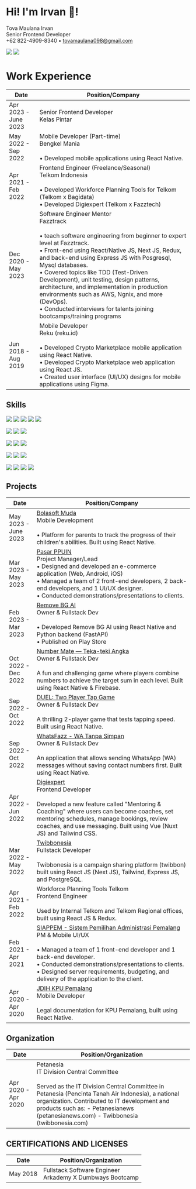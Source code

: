 # Hi! I'm Irvan 👋!

Tova Maulana Irvan<br>
Senior Frontend Developer<br>
+62 822-4909-8340 • tovamaulana098@gmail.com

[<img src="https://img.shields.io/badge/WhatsApp-25D366?style=for-the-badge&logo=whatsapp&logoColor=white" />](https://wa.me/6282249098340) [<img src="https://img.shields.io/badge/LinkedIn-0077B5?style=for-the-badge&logo=linkedin&logoColor=white" />](https://www.linkedin.com/in/irvanster/)

# Work Experience

|Date| Position/Company |
|-------|--|
|Apr 2023 - June 2023| Senior Frontend Developer <br> Kelas Pintar  |
|May 2022 - Sep 2022| Mobile Developer (Part-time)<br> Bengkel Mania <br><br>• Developed mobile applications using React Native.  |
|Apr 2021 - Feb 2022| Frontend Engineer (Freelance/Seasonal) <br> Telkom Indonesia<br><br>• Developed Workforce Planning Tools for Telkom (Telkom x Bagidata)<br>• Developed Digiexpert (Telkom x Fazztech)  |
|Dec 2020 - May 2023| Software Engineer Mentor <br> Fazztrack<br><br>• teach software engineering from beginner to expert level at Fazztrack.<br>• Front-end using React/Native JS, Next JS, Redux, and back-end using Express JS with Posgresql, Mysql databases.<br>• Covered topics like TDD (Test-Driven Development), unit testing, design patterns, architecture, and implementation in production environments such as AWS, Ngnix, and more (DevOps).<br>• Conducted interviews for talents joining bootcamps/training programs |
|Jun 2018 - Aug 2019| Mobile Developer <br> Reku (reku.id)<br><br>• Developed Crypto Marketplace mobile application using React Native.<br> • Developed Crypto Marketplace web application using React JS. <br> • Created user interface (UI/UX) designs for mobile applications using Figma. |



## Skills
<img src="https://img.shields.io/badge/JavaScript-323330?style=for-the-badge&logo=javascript&logoColor=F7DF1E" /> <img src="https://img.shields.io/badge/TypeScript-007ACC?style=for-the-badge&logo=typescript&logoColor=white" /> <img src="https://img.shields.io/badge/React-20232A?style=for-the-badge&logo=react&logoColor=61DAFB" /> <img src="https://img.shields.io/badge/React_Native-20232A?style=for-the-badge&logo=react&logoColor=61DAFB" /> <img src="https://img.shields.io/badge/next.js-000000?style=for-the-badge&logo=nextdotjs&logoColor=white" />

<img src="https://img.shields.io/badge/Redux-593D88?style=for-the-badge&logo=redux&logoColor=white" /> <img src="https://img.shields.io/badge/GraphQl-E10098?style=for-the-badge&logo=graphql&logoColor=white" /> <img src="https://img.shields.io/badge/React_Query-FF4154?style=for-the-badge&logo=React_Query&logoColor=white" />


<img src="https://img.shields.io/badge/Sass-CC6699?style=for-the-badge&logo=sass&logoColor=white" /> <img src="https://img.shields.io/badge/Tailwind_CSS-38B2AC?style=for-the-badge&logo=tailwind-css&logoColor=white" /> <img src="https://img.shields.io/badge/Bootstrap-563D7C?style=for-the-badge&logo=bootstrap&logoColor=white" />

<img src="https://img.shields.io/badge/Node.js-339933?style=for-the-badge&logo=nodedotjs&logoColor=white" /> <img src="https://img.shields.io/badge/Express.js-000000?style=for-the-badge&logo=express&logoColor=white" /> <img src="https://img.shields.io/badge/fastapi-109989?style=for-the-badge&logo=FASTAPI&logoColor=white" />

<img src="https://img.shields.io/badge/PostgreSQL-316192?style=for-the-badge&logo=postgresql&logoColor=white" /> <img src="https://img.shields.io/badge/MySQL-005C84?style=for-the-badge&logo=mysql&logoColor=white" /> <img src="https://img.shields.io/badge/firebase-ffca28?style=for-the-badge&logo=firebase&logoColor=black" /> <img src="https://img.shields.io/badge/MongoDB-4EA94B?style=for-the-badge&logo=mongodb&logoColor=white" />

## Projects

|Date| Position/Company |
|--|--|
|May 2023 - June 2023|[Bolasoft Muda](https://www.google.com/url?q=https://play.google.com/store/apps/details?id=apk.soft.bolasoft&sa=D&source=editors&ust=1687319584422954&usg=AOvVaw2IcICBbq5ziBilMd5SL8tq)<br> Mobile Development <br><br>• Platform for parents to track the progress of their children's abilities. Built using React Native.  |
|Mar 2023 - May 2023| [Pasar PPUIN](https://pasarppuin.com/)<br> Project Manager/Lead<br>• Designed and developed an e-commerce application (Web, Android, iOS)<br/> • Managed a team of 2 front-end developers, 2 back-end developers, and 1 UI/UX designer. <br/> • Conducted demonstrations/presentations to clients.  |
| Feb 2023 - Mar 2023| [Remove BG AI](https://www.google.com/url?q=https://play.google.com/store/apps/details?id=com.vanella.removebgai&sa=D&source=editors&ust=1687319584423326&usg=AOvVaw1sKcg4IJVxsSvfwsybJUY7) <br> Owner & Fullstack Dev<br><br>• Developed Remove BG AI using React Native and Python backend (FastAPI)<br>• Published on Play Store|
|Oct 2022 - Dec 2022| [Number Mate — Teka-teki Angka](https://www.google.com/url?q=https://play.google.com/store/apps/details?id=com.vanella.numbermate&sa=D&source=editors&ust=1687319584423708&usg=AOvVaw0CaVLzEFwBqcgN2UwBZqa2) <br> Owner & Fullstack Dev<br><br>A fun and challenging game where players combine numbers to achieve the target sum in each level. Built using React Native & Firebase.|
|Sep 2022 - Oct 2022| [DUEL: Two Player Tap Game](https://www.google.com/url?q=https://play.google.com/store/apps/details?id=com.vanella.dueltap&sa=D&source=editors&ust=1687319584424135&usg=AOvVaw0kyiAzbxrSE6RJLXB5tyh-) <br> Owner & Fullstack Dev<br><br>A thrilling 2-player game that tests tapping speed. Built using React Native.|
|Sep 2022 - Oct 2022| [WhatsFazz - WA Tanpa Simpan](https://www.google.com/url?q=https://play.google.com/store/apps/details?id=com.vanella.whatsfazz&sa=D&source=editors&ust=1687319584424542&usg=AOvVaw22JmV2CIEOvjVbzGsBHimx) <br> Owner & Fullstack Dev<br><br>An application that allows sending WhatsApp (WA) messages without saving contact numbers first. Built using React Native.|
|Apr 2022 - Jun 2022| [Digiexpert](https://www.google.com/url?q=https://digiexpert.id/&sa=D&source=editors&ust=1687319584424724&usg=AOvVaw3oiGyG4S_OgNXjxaPNmPDi) <br> Frontend Developer<br><br>Developed a new feature called "Mentoring & Coaching" where users can become coaches, set mentoring schedules, manage bookings, review coaches, and use messaging. Built using Vue (Nuxt JS) and Tailwind CSS.|
|Mar 2022 - May 2022| [Twibbonesia](https://www.google.com/url?q=https://twibbonesia.com/&sa=D&source=editors&ust=1687319584424972&usg=AOvVaw19KfAbu4WzsRObqWIuth-y) <br> Fullstack Developer<br><br>Twibbonesia is a campaign sharing platform (twibbon) built using React JS (Next JS), Tailwind, Express JS, and PostgreSQL.|
|Apr 2021 - Feb 2022| Workforce Planning Tools Telkom <br> Frontend Engineer<br><br>Used by Internal Telkom and Telkom Regional offices, built using React JS & Redux.|
|Feb 2021 - Apr 2021| [SIAPPEM - Sistem Pemilihan Administrasi Pemalang](https://www.google.com/url?q=https://play.google.com/store/apps/details?id=com.cid.dpbkpupemalang&sa=D&source=editors&ust=1687319584425344&usg=AOvVaw2lQjTnxYqfcRcdFKo0jemU) <br> PM & Mobile UI/UX<br><br>• Managed a team of 1 front-end developer and 1 back-end developer. <br/> • Conducted demonstrations/presentations to clients.<br> • Designed server requirements, budgeting, and delivery of the application to the client.|
|Apr 2020 - Apr 2020| [JDIH KPU Pemalang](https://www.google.com/url?q=https://play.google.com/store/apps/details?id=com.artanuvanella.jdihkpupemalang&sa=D&source=editors&ust=1687319584425737&usg=AOvVaw1b6l8Yp-MZD4IvPbLBLdXU) <br> Mobile Developer<br><br>Legal documentation for KPU Pemalang, built using React Native.|

## Organization
|Date| Position/Organization |
|--|--|
|Apr 2020 - Apr 2020| Petanesia <br> IT Division Central Committee<br><br>Served as the IT Division Central Committee in Petanesia (Pencinta Tanah Air Indonesia), a national organization. Contributed to IT development and products such as: - Petanesianews (petanesianews.com) - Twibbonesia (twibbonesia.com)|

## CERTIFICATIONS AND LICENSES
|Date| Position/Organization |
|--|---|
|May 2018| Fullstack Software Engineer<br>Arkademy X Dumbways Bootcamp|

